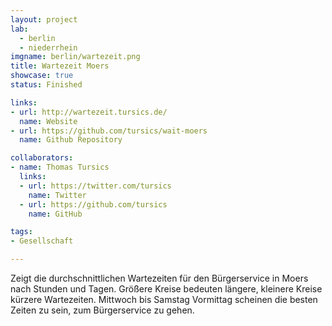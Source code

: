 ```yaml
---
layout: project
lab:
  - berlin
  - niederrhein
imgname: berlin/wartezeit.png
title: Wartezeit Moers
showcase: true
status: Finished

links:
- url: http://wartezeit.tursics.de/
  name: Website
- url: https://github.com/tursics/wait-moers
  name: Github Repository

collaborators:
- name: Thomas Tursics
  links:
  - url: https://twitter.com/tursics
    name: Twitter
  - url: https://github.com/tursics
    name: GitHub

tags:
- Gesellschaft

---
```


Zeigt die durchschnittlichen Wartezeiten für den Bürgerservice in Moers nach Stunden und Tagen. Größere Kreise bedeuten längere, kleinere Kreise kürzere Wartezeiten. Mittwoch bis Samstag Vormittag scheinen die besten Zeiten zu sein, zum Bürgerservice zu gehen.
